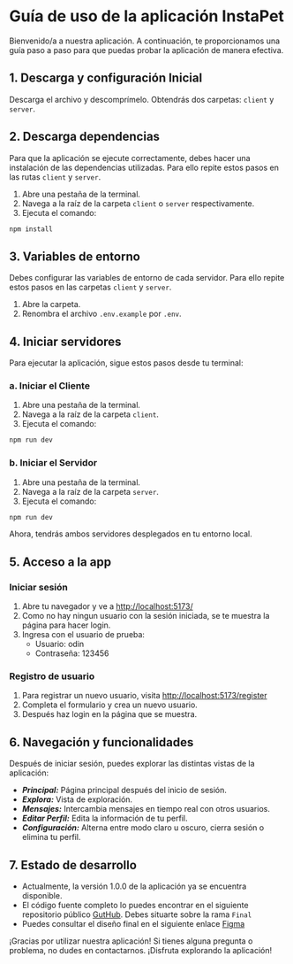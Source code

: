 # Guía de uso de la aplicación InstaPet

Bienvenido/a a nuestra aplicación. A continuación, te proporcionamos una guía paso a paso para que puedas probar la aplicación de manera efectiva.

## 1. Descarga y configuración Inicial

Descarga el archivo y descomprímelo. Obtendrás dos carpetas: `client` y `server`.

## 2. Descarga dependencias

Para que la aplicación se ejecute correctamente, debes hacer una instalación de las dependencias utilizadas.
Para ello repite estos pasos en las rutas `client` y `server`.
1. Abre una pestaña de la terminal.
2. Navega a la raíz de la carpeta `client` o `server` respectivamente.
3. Ejecuta el comando:

```bash
npm install
``` 

## 3. Variables de entorno

Debes configurar las variables de entorno de cada servidor.
Para ello repite estos pasos en las carpetas `client` y `server`.
1. Abre la carpeta.
2. Renombra el archivo `.env.example` por `.env`.

## 4. Iniciar servidores

Para ejecutar la aplicación, sigue estos pasos desde tu terminal:

### a. Iniciar el Cliente

1. Abre una pestaña de la terminal.
2. Navega a la raíz de la carpeta `client`.
3. Ejecuta el comando:

```bash
npm run dev
```

### b. Iniciar el Servidor

1. Abre una pestaña de la terminal.
2. Navega a la raíz de la carpeta `server`.
3. Ejecuta el comando:

```bash
npm run dev
```

Ahora, tendrás ambos servidores desplegados en tu entorno local.

## 5. Acceso a la app

### Iniciar sesión

1. Abre tu navegador y ve a [http://localhost:5173/](http://localhost:5173/)
2. Como no hay ningun usuario con la sesión iniciada, se te muestra la página para hacer login.
3. Ingresa con el usuario de prueba:
    - Usuario: odin
    - Contraseña: 123456

### Registro de usuario

1. Para registrar un nuevo usuario, visita [http://localhost:5173/register](http://localhost:5173/register)
2. Completa el formulario y crea un nuevo usuario.
3. Después haz login en la página que se muestra.

## 6. Navegación y funcionalidades

Después de iniciar sesión, puedes explorar las distintas vistas de la aplicación:

- ***Principal:*** Página principal después del inicio de sesión.
- ***Explora:*** Vista de exploración.
- ***Mensajes:*** Intercambia mensajes en tiempo real con otros usuarios.
- ***Editar Perfil:*** Edita la información de tu perfil.
- ***Configuración:*** Alterna entre modo claro u oscuro, cierra sesión o elimina tu perfil.

## 7. Estado de desarrollo

- Actualmente, la versión 1.0.0 de la aplicación ya se encuentra disponible.
- El código fuente completo lo puedes encontrar en el siguiente repositorio público [GutHub](https://github.com/eskalona17/TFG-DAW). Debes situarte sobre la rama `Final`
- Puedes consultar el diseño final en el siguiente enlace [Figma](https://www.figma.com/proto/YBFfJ2qbnVAv2IiIzuYUrx/Mockup?type=design&node-id=1-9&t=BFUwUcrfdWatSBw3-1&scaling=scale-down-width&page-id=0%3A1&starting-point-node-id=1%3A9&mode=design)

¡Gracias por utilizar nuestra aplicación! Si tienes alguna pregunta o problema, no dudes en contactarnos. ¡Disfruta explorando la aplicación!
